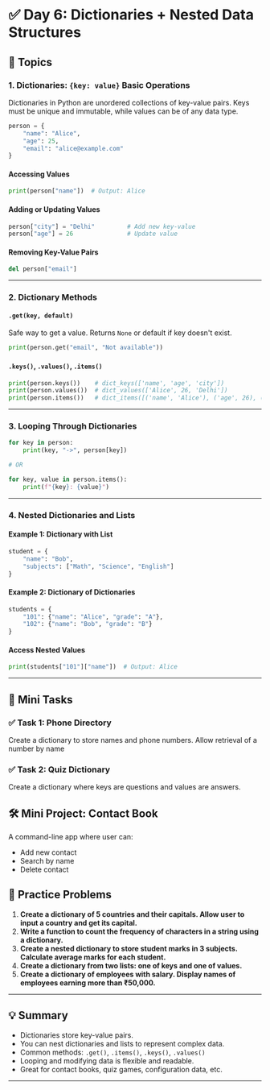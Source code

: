 # ✅ Day 6: Dictionaries + Nested Data Structures

## 📘 Topics

### 1. Dictionaries: `{key: value}` Basic Operations

Dictionaries in Python are unordered collections of key-value pairs. Keys must be unique and immutable, while values can be of any data type.

```python
person = {
    "name": "Alice",
    "age": 25,
    "email": "alice@example.com"
}
````

#### Accessing Values

```python
print(person["name"])  # Output: Alice
```

#### Adding or Updating Values

```python
person["city"] = "Delhi"         # Add new key-value
person["age"] = 26               # Update value
```

#### Removing Key-Value Pairs

```python
del person["email"]
```

---

### 2. Dictionary Methods

#### `.get(key, default)`

Safe way to get a value. Returns `None` or default if key doesn't exist.

```python
print(person.get("email", "Not available"))
```

#### `.keys()`, `.values()`, `.items()`

```python
print(person.keys())    # dict_keys(['name', 'age', 'city'])
print(person.values())  # dict_values(['Alice', 26, 'Delhi'])
print(person.items())   # dict_items([('name', 'Alice'), ('age', 26), ('city', 'Delhi')])
```

---

### 3. Looping Through Dictionaries

```python
for key in person:
    print(key, "->", person[key])

# OR

for key, value in person.items():
    print(f"{key}: {value}")
```

---

### 4. Nested Dictionaries and Lists

#### Example 1: Dictionary with List

```python
student = {
    "name": "Bob",
    "subjects": ["Math", "Science", "English"]
}
```

#### Example 2: Dictionary of Dictionaries

```python
students = {
    "101": {"name": "Alice", "grade": "A"},
    "102": {"name": "Bob", "grade": "B"}
}
```

#### Access Nested Values

```python
print(students["101"]["name"])  # Output: Alice
```

---

## 🧠 Mini Tasks

### ✅ Task 1: Phone Directory

Create a dictionary to store names and phone numbers. Allow retrieval of a number by name

### ✅ Task 2: Quiz Dictionary

Create a dictionary where keys are questions and values are answers.


## 🛠️ Mini Project: Contact Book

A command-line app where user can:

* Add new contact
* Search by name
* Delete contact


## 📝 Practice Problems

1. **Create a dictionary of 5 countries and their capitals. Allow user to input a country and get its capital.**
2. **Write a function to count the frequency of characters in a string using a dictionary.**
3. **Create a nested dictionary to store student marks in 3 subjects. Calculate average marks for each student.**
4. **Create a dictionary from two lists: one of keys and one of values.**
5. **Create a dictionary of employees with salary. Display names of employees earning more than ₹50,000.**

---

## 💡 Summary

* Dictionaries store key-value pairs.
* You can nest dictionaries and lists to represent complex data.
* Common methods: `.get()`, `.items()`, `.keys()`, `.values()`
* Looping and modifying data is flexible and readable.
* Great for contact books, quiz games, configuration data, etc.

---
